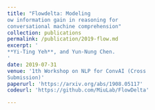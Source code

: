 ```yaml
---
title: "Flowdelta: Modeling 
ow information gain in reasoning for
conversational machine comprehension"
collection: publications
permalink: /publication/2019-flow.md
excerpt: '
**Yi-Ting Yeh**, and Yun-Nung Chen.
'
date: 2019-07-31
venue: '1th Workshop on NLP for ConvAI (Cross
Submission)'
paperurl: 'https://arxiv.org/abs/1908.05117'
codeurl: 'https://github.com/MiuLab/FlowDelta'

---
```



